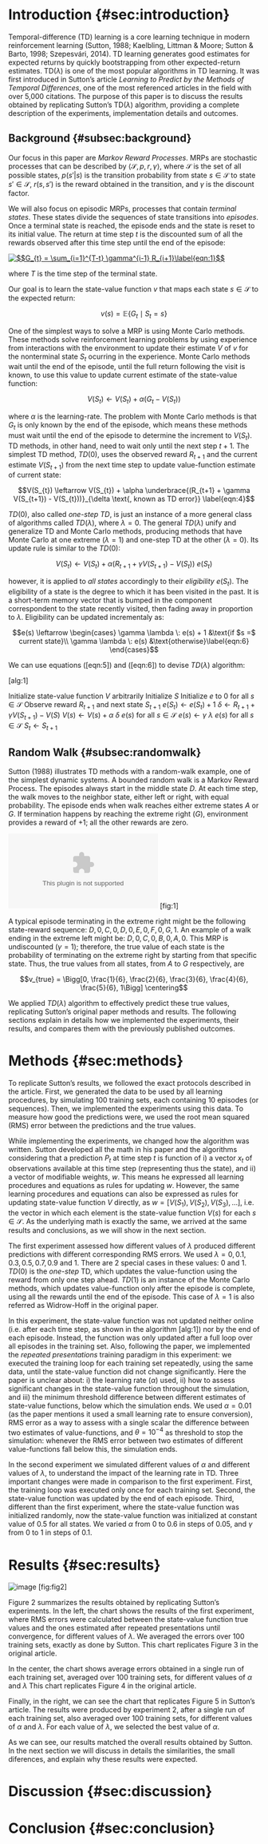 Introduction {#sec:introduction}
============

Temporal-difference (TD) learning is a core learning technique in modern
reinforcement learning (Sutton, 1988; Kaelbling, Littman & Moore; Sutton
& Barto, 1998; Szepesvári, 2014). TD learning generates good estimates
for expected returns by quickly bootstrapping from other expected-return
estimates. TD($\lambda$) is one of the most popular algorithms in TD
learning. It was first introduced in Sutton’s article *Learning to
Predict by the Methods of Temporal Differences*, one of the most
referenced articles in the field with over 5,000 citations. The purpose
of this paper is to discuss the results obtained by replicating Sutton’s
TD($\lambda$) algorithm, providing a complete description of the
experiments, implementation details and outcomes.

Background {#subsec:background}
----------

Our focus in this paper are *Markov Reward Processes*. MRPs are
stochastic processes that can be described by
$\langle\mathcal{S}, p, r, \gamma\rangle$, where $\mathcal{S}$ is the
set of all possible states, $p(s'|s)$ is the transition probability from
state $s \in \mathcal{S}$ to state $s' \in \mathcal{S}$, $r(s, s')$ is
the reward obtained in the transition, and $\gamma$ is the discount
factor.

We will also focus on episodic MRPs, processes that contain *terminal
states*. These states divide the sequences of state transitions into
*episodes*. Once a terminal state is reached, the episode ends and the
state is reset to its initial value. The return at time step $t$ is the
discounted sum of all the rewards observed after this time step until
the end of the episode:

<a href="https://www.codecogs.com/eqnedit.php?latex=$$G_{t}&space;=&space;\sum_{i=1}^{T-t}&space;\gamma^{i-1}&space;R_{i&plus;1}\label{eqn:1}$$" target="_blank"><img src="https://latex.codecogs.com/gif.latex?$$G_{t}&space;=&space;\sum_{i=1}^{T-t}&space;\gamma^{i-1}&space;R_{i&plus;1}\label{eqn:1}$$" title="$$G_{t} = \sum_{i=1}^{T-t} \gamma^{i-1} R_{i+1}\label{eqn:1}$$" /></a>

where *T* is the time step of the terminal state.

Our goal is to learn the state-value function $v$ that maps each state
$s \in \mathcal{S}$ to the expected return:

$$v(s) = \mathbb{E}\{G_{t} \mid S_{t} = s\}\label{eqn:2}$$

One of the simplest ways to solve a MRP is using Monte Carlo methods.
These methods solve reinforcement learning problems by using experience
from interactions with the environment to update their estimate $V$ of
$v$ for the nonterminal state $S_{t}$ ocurring in the experience. Monte
Carlo methods wait until the end of the episode, until the full return
following the visit is known, to use this value to update current
estimate of the state-value function:

$$V(S_{t}) \leftarrow V(S_{t}) + \alpha(G_{t} - V(S_{t}))\label{eqn:3}$$

where $\alpha$ is the learning-rate. The problem with Monte Carlo
methods is that $G_{t}$ is only known by the end of the episode, which
means these methods must wait until the end of the episode to determine
the increment to $V(S_{t})$. TD methods, in other hand, need to wait
only until the next step $t + 1$. The simplest TD method, $TD(0)$, uses
the observed reward $R_{t+1}$ and the current estimate $V(S_{t+1})$ from
the next time step to update value-function estimate of current state:

$$V(S_{t}) \leftarrow V(S_{t}) + \alpha \underbrace{(R_{t+1} + \gamma V(S_{t+1}) - V(S_{t}))}_{\delta \text{, known as TD error}} \label{eqn:4}$$

$TD(0)$, also called *one-step TD*, is just an instance of a more
general class of algorithms called $TD(\lambda)$, where $\lambda = 0$.
The general $TD(\lambda)$ unify and generalize TD and Monte Carlo
methods, producing methods that have Monte Carlo at one extreme
($\lambda = 1$) and one-step TD at the other ($\lambda = 0$). Its update
rule is similar to the $TD(0)$:

$$V(S_{t}) \leftarrow V(S_{t}) + \alpha (R_{t+1} + \gamma V(S_{t+1}) - V(S_{t})) \: e(S_{t})\label{eqn:5}$$

however, it is applied to *all states* accordingly to their
*eligibility* $e(S_{t})$. The eligibility of a state is the degree to
which it has been visited in the past. It is a short-term memory vector
that is bumped in the component correspondent to the state recently
visited, then fading away in proportion to $\lambda$. Eligibility can be
updated incrementaly as:

$$e(s) \leftarrow \begin{cases}
                            \gamma \lambda \: e(s) + 1 &\text{if $s =$ current state}\\
                            \gamma \lambda \: e(s) &\text{otherwise}\label{eqn:6}
    \end{cases}$$

We can use equations ([eqn:5]) and ([eqn:6]) to devise $TD(\lambda)$
algorithm:

[alg:1]

Initialize state-value function $V$ arbitrarily Initialize $S$
Initialize $e$ to $0$ for all $s \in \mathcal{S}$ Observe reward
$R_{t+1}$ and next state $S_{t+1}$ $e(S_{t}) \gets e(S_{t}) + 1$
$\delta \gets R_{t+1} + \gamma V(S_{t+1}) - V(S)$
$V(s) \gets V(s) + \alpha \: \delta \: e(s)$ for all $s \in \mathcal{S}$
$e(s) \gets \gamma \: \lambda \: e(s)$ for all $s \in \mathcal{S}$
$S_{t} \gets S_{t+1}$

Random Walk {#subsec:randomwalk}
-----------

Sutton (1988) illustrates TD methods with a random-walk example, one of
the simplest dynamic systems. A bounded random walk is a Markov Reward
Process. The episodes always start in the middle state $D$. At each time
step, the walk moves to the neighbor state, either left or right, with
equal probability. The episode ends when walk reaches either extreme
states $A$ or $G$. If termination happens by reaching the extreme right
($G$), environment provides a reward of +1; all the other rewards are
zero.

![image](./images/random_walk.eps) [fig:1]

A typical episode terminating in the extreme right might be the
following state-reward sequence: $D, 0, C, 0, D, 0, E, 0, F, 0, G, 1$.
An example of a walk ending in the extreme left might be:
$D, 0, C, 0, B, 0, A, 0$. This MRP is undiscounted ($\gamma = 1$);
therefore, the true value of each state is the probability of
terminating on the extreme right by starting from that specific state.
Thus, the true values from all states, from $A$ to $G$ respectively, are

$$v_{true} = \Bigg[0, \frac{1}{6}, \frac{2}{6}, \frac{3}{6}, \frac{4}{6}, \frac{5}{6}, 1\Bigg]
    \centering$$

We applied $TD(\lambda)$ algorithm to effectively predict these true
values, replicating Sutton’s original paper methods and results. The
following sections explain in details how we implemented the
experiments, their results, and compares them with the previously
published outcomes.

Methods {#sec:methods}
=======

To replicate Sutton’s results, we followed the exact protocols described
in the article. First, we generated the data to be used by all learning
procedures, by simulating 100 training sets, each containing 10 episodes
(or sequences). Then, we implemented the experiments using this data. To
measure how good the predictions were, we used the root mean squared
(RMS) error between the predictions and the true values.

While implementing the experiments, we changed how the algorithm was
written. Sutton developed all the math in his paper and the algorithms
considering that a prediction $P_{t}$ at time step $t$ is function of i)
a vector $x_{t}$ of observations available at this time step
(representing thus the state), and ii) a vector of modifiable weights,
$w$. This means he expressed all learning procedures and equations as
rules for updating $w$. However, the same learning procedures and
equations can also be expressed as rules for updating state-value
function $V$ directly, as $w = [V(S_{1}), V(S_{2}), V(S_{3}), ...]$,
i.e. the vector in which each element is the state-value function $V(s)$
for each $s \in \mathcal{S}$. As the underlying math is exactly the
same, we arrived at the same results and conclusions, as we will show in
the next section.

The first experiment assessed how different values of $\lambda$ produced
different predictions with different corresponding RMS errors. We used
$\lambda = 0, 0.1, 0.3, 0.5, 0.7, 0.9$ and $1$. There are 2 special
cases in these values: 0 and 1. $TD(0)$ is the *one-step* TD, which
updates the value-function using the reward from only one step ahead.
$TD(1)$ is an instance of the Monte Carlo methods, which updates
value-function only after the episode is complete, using all the rewards
until the end of the episode. This case of $\lambda = 1$ is also
referred as Widrow-Hoff in the original paper.

In this experiment, the state-value function was not updated neither
online (i.e. after each time step, as shown in the algorithm [alg:1])
nor by the end of each episode. Instead, the function was only updated
after a full loop over all episodes in the training set. Also, following
the paper, we implemented the *repeated presentations* training paradigm
in this experiment: we executed the training loop for each training set
repeatedly, using the same data, until the state-value function did not
change significantly. Here the paper is unclear about: i) the learning
rate ($\alpha$) used, ii) how to assess significant changes in the
state-value function throughout the simulation, and iii) the minimum
threshold difference between different estimates of state-value
functions, below which the simulation ends. We used $\alpha = 0.01$ (as
the paper mentions it used a small learning rate to ensure conversion),
RMS error as a way to assess with a single scalar the difference between
two estimates of value-functions, and $\theta = 10^{-4}$ as threshold to
stop the simulation: whenever the RMS error between two estimates of
different value-functions fall below this, the simulation ends.

In the second experiment we simulated different values of $\alpha$ and
different values of $\lambda$, to understand the impact of the learning
rate in TD. Three important changes were made in comparison to the first
experiment. First, the training loop was executed only once for each
training set. Second, the state-value function was updated by the end of
each episode. Third, different than the first experiment, where the
state-value function was initialized randomly, now the state-value
function was initialized at constant value of $0.5$ for all states. We
varied $\alpha$ from $0$ to $0.6$ in steps of $0.05$, and $\gamma$ from
$0$ to $1$ in steps of $0.1$.

Results {#sec:results}
=======

![image](./images/figure.png) [fig:fig2]

Figure 2 summarizes the results obtained by replicating Sutton’s
experiments. In the left, the chart shows the results of the first
experiment, where RMS errors were calculated between the state-value
function true values and the ones estimated after repeated presentations
until convergence, for different values of $\lambda$. We averaged the
errors over 100 training sets, exactly as done by Sutton. This chart
replicates Figure 3 in the original article.

In the center, the chart shows average errors obtained in a single run
of each training set, averaged over 100 training sets, for different
values of $\alpha$ and $\lambda$ This chart replicates Figure 4 in the
original article.

Finally, in the right, we can see the chart that replicates Figure 5 in
Sutton’s article. The results were produced by experiment 2, after a
single run of each training set, also averaged over 100 training sets,
for different values of $\alpha$ and $\lambda$. For each value of
$\lambda$, we selected the best value of $\alpha$.

As we can see, our results matched the overall results obtained by
Sutton. In the next section we will discuss in details the similarities,
the small diferences, and explain why these results were expected.

Discussion {#sec:discussion}
==========

Conclusion {#sec:conclusion}
==========
